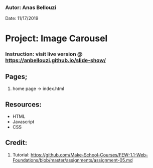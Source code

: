 ### Autor: Anas Bellouzi
Date: 11/17/2019

# Project: Image Carousel

### Instruction: visit live version @ https://anbellouzi.github.io/slide-show/

## Pages;
  1. home page -> index.html

## Resources:
  - HTML
  - Javascript
  - CSS

## Credit:
  1. Tutorial: https://github.com/Make-School-Courses/FEW-1.1-Web-Foundations/blob/master/assignments/assignment-05.md
